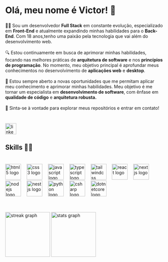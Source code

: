 <h1 align="left">Olá, meu nome é Victor! 👋</h1>

###

<p align="left">👨‍💻 Sou um desenvolvedor <strong>Full Stack</strong> em constante evolução, especializado em <strong>Front-End</strong> e atualmente expandindo minhas habilidades para o <strong>Back-End</strong>. Com 18 anos,tenho uma paixão pela tecnologia que vai além do desenvolvimento web.<br><br>🔍 Estou continuamente em busca de aprimorar minhas habilidades, focando nas melhores práticas de <strong>arquitetura de software</strong> e nos <strong>princípios de programação</strong>. No momento, meu objetivo principal é aprofundar meus conhecimentos no desenvolvimento de <strong>aplicações web</strong> e <strong>desktop</strong>.<br><br>🚀 Estou sempre aberto a novas oportunidades que me permitam aplicar meu conhecimento e aprimorar minhas habilidades. Meu objetivo é me tornar um especialista em <strong>desenvolvimento de software</strong>, com ênfase em <strong>qualidade de código</strong> e <strong>arquitetura robusta.</strong><br><br>🌟 Sinta-se à vontade para explorar meus repositórios e entrar em contato!</p>

###

<br clear="both">

<div align="left">
  <a href="https://www.linkedin.com/in/victor-junqueira-789004281/" target="_blank">
    <img src="https://img.shields.io/static/v1?message=LinkedIn&logo=linkedin&label=&color=0077B5&logoColor=white&labelColor=&style=for-the-badge" height="35" alt="linkedin logo"  />
  </a>
</div>

###

<h2 align="left">Skills 🤹‍♀️</h2>

###

<br clear="both">

<div align="left">
  <img src="https://cdn.jsdelivr.net/gh/devicons/devicon/icons/html5/html5-original.svg" height="50" alt="html5 logo"  />
  <img width="10" />
  <img src="https://cdn.jsdelivr.net/gh/devicons/devicon/icons/css3/css3-original.svg" height="50" alt="css3 logo"  />
  <img width="10" />
  <img src="https://cdn.simpleicons.org/javascript/F7DF1E" height="50" alt="javascript logo"  />
  <img width="10" />
  <img src="https://cdn.jsdelivr.net/gh/devicons/devicon/icons/typescript/typescript-original.svg" height="50" alt="typescript logo"  />
  <img width="10" />
  <img src="https://cdn.simpleicons.org/tailwindcss/06B6D4" height="50" alt="tailwindcss logo"  />
  <img width="10" />
  <img src="https://cdn.jsdelivr.net/gh/devicons/devicon/icons/react/react-original.svg" height="50" alt="react logo"  />
  <img width="10" />
  <img src="https://cdn.jsdelivr.net/gh/devicons/devicon/icons/nextjs/nextjs-original.svg" height="50" alt="nextjs logo"  />
  <img width="10" />
  <img src="https://cdn.simpleicons.org/nodedotjs/339933" height="50" alt="nodejs logo"  />
  <img width="10" />
  <img src="https://cdn.jsdelivr.net/gh/devicons/devicon/icons/nestjs/nestjs-original.svg" height="50" alt="nestjs logo"  />
  <img width="10" />
  <img src="https://cdn.jsdelivr.net/gh/devicons/devicon/icons/python/python-original.svg" height="50" alt="python logo"  />
  <img width="10" />
  <img src="https://skillicons.dev/icons?i=cs" height="50" alt="csharp logo"  />
  <img width="10" />
  <img src="https://cdn.jsdelivr.net/gh/devicons/devicon/icons/dotnetcore/dotnetcore-original.svg" height="50" alt="dotnetcore logo"  />
</div>

##

<br clear="both">

<div align="left">
  <img src="https://streak-stats.demolab.com?user=VictorJunqueira1&locale=pt-br&mode=weekly&theme=tokyonight&hide_border=true&border_radius=10&date_format=j%20M%5B%20Y%5D&order=3" height="142" alt="streak graph"  />
  <img src="https://github-readme-stats.vercel.app/api?username=VictorJunqueira1&hide_title=false&hide_rank=false&show_icons=true&include_all_commits=true&count_private=true&disable_animations=false&theme=tokyonight&locale=en&hide_border=true&order=1" height="142" alt="stats graph"  />
</div>
